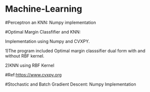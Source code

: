 # Machine-Learning

#Perceptron an KNN: Numpy implementation 

#Optimal Margin Classfifier and KNN:

Implementation using Numpy and CVXPY. 

1)The program included Optimal margin classsifier dual form with and without RBF kernel. 

2)KNN using RBF Kernel

#Ref:https://www.cvxpy.org

#Stochastic and Batch Gradient Descent: Numpy Implementation


